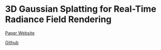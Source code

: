 # 3D Gaussian Splatting for Real-Time Radiance Field Rendering

[Paper Website](https://repo-sam.inria.fr/fungraph/3d-gaussian-splatting/)

[Github](https://github.com/graphdeco-inria/gaussian-splatting)

